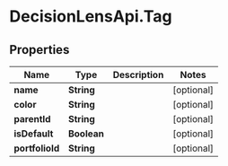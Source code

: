 # DecisionLensApi.Tag

## Properties
Name | Type | Description | Notes
------------ | ------------- | ------------- | -------------
**name** | **String** |  | [optional] 
**color** | **String** |  | [optional] 
**parentId** | **String** |  | [optional] 
**isDefault** | **Boolean** |  | [optional] 
**portfolioId** | **String** |  | [optional] 


